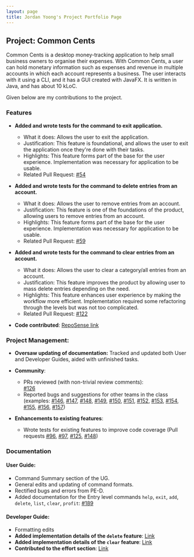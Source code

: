 ```yaml
---
layout: page
title: Jordan Yoong's Project Portfolio Page
---
```


## Project: Common Cents

Common Cents is a desktop money-tracking application to help small business owners to organise their expenses. With Common Cents,
a user can hold monetary information such as expenses and revenue in multiple accounts in which each account represents a business. 
The user interacts with it using a CLI, and it has a GUI created with JavaFX. It is written in Java, and has about 10 kLoC.

Given below are my contributions to the project.

### Features

* **Added and wrote tests for the command to exit application.**
  * What it does: Allows the user to exit the application. 
  * Justification: This feature is foundational, and allows the user to exit the application once they're done with their tasks.
  * Highlights: This feature forms part of the base for the user experience. Implementation was necessary for application
  to be usable.
  * Related Pull Request: [\#54](https://github.com/AY2021S1-CS2103T-T13-4/tp/pull/54)

* **Added and wrote tests for the command to delete entries from an account.**
  * What it does: Allows the user to remove entries from an account. 
  * Justification: This feature is one of the foundations of the product, allowing users to remove entries from an account.
  * Highlights: This feature forms part of the base for the user experience. Implementation was necessary for application
  to be usable.
  * Related Pull Request: [\#59](https://github.com/AY2021S1-CS2103T-T13-4/tp/pull/59)
  
* **Added and wrote tests for the command to clear entries from an account.**
  * What it does: Allows the user to clear a category/all entries from an account. 
  * Justification: This feature improves the product by allowing user to mass delete entries depending on the need.
  * Highlights: This feature enhances user experience by making the workflow more efficient. Implementation required some
  refactoring through the levels but was not too complicated.
  * Related Pull Request: [\#122](https://github.com/AY2021S1-CS2103T-T13-4/tp/pull/122)

* **Code contributed**: [RepoSense link](https://nus-cs2103-ay2021s1.github.io/tp-dashboard/#breakdown=true&search=jordanyoong&sort=groupTitle&sortWithin=title&since=2020-08-14&timeframe=commit&mergegroup=&groupSelect=groupByRepos&checkedFileTypes=docs~functional-code~test-code~other)

### Project Management:

* **Oversaw updating of documentation:** Tracked and updated both User and Developer Guides, aided with unfinished tasks.

* **Community**:
  * PRs reviewed (with non-trivial review comments):  
  [\#126](https://github.com/AY2021S1-CS2103T-T13-4/tp/pull/126)
  * Reported bugs and suggestions for other teams in the class (examples: 
  [\#146](https://github.com/AY2021S1-CS2103T-T09-2/tp/issues/146),
  [\#147](https://github.com/AY2021S1-CS2103T-T09-2/tp/issues/147),
  [\#148](https://github.com/AY2021S1-CS2103T-T09-2/tp/issues/148),
  [\#149](https://github.com/AY2021S1-CS2103T-T09-2/tp/issues/149),
  [\#150](https://github.com/AY2021S1-CS2103T-T09-2/tp/issues/150),
  [\#151](https://github.com/AY2021S1-CS2103T-T09-2/tp/issues/151),
  [\#152](https://github.com/AY2021S1-CS2103T-T09-2/tp/issues/152),
  [\#153](https://github.com/AY2021S1-CS2103T-T09-2/tp/issues/153),
  [\#154](https://github.com/AY2021S1-CS2103T-T09-2/tp/issues/154),
  [\#155](https://github.com/AY2021S1-CS2103T-T09-2/tp/issues/155),
  [\#156](https://github.com/AY2021S1-CS2103T-T09-2/tp/issues/156),
  [\#157](https://github.com/AY2021S1-CS2103T-T09-2/tp/issues/157))
   
* **Enhancements to existing features**:
    * Wrote tests for existing features to improve code coverage (Pull requests
    [\#96](https://github.com/AY2021S1-CS2103T-T13-4/tp/pull/96),
    [\#97](https://github.com/AY2021S1-CS2103T-T13-4/tp/pull/97), 
    [\#125](https://github.com/AY2021S1-CS2103T-T13-4/tp/pull/125),
    [\#148](https://github.com/AY2021S1-CS2103T-T13-4/tp/pull/148)) 
   
### Documentation

#### User Guide:
* Command Summary section of the UG.
* General edits and updating of command formats.
* Rectified bugs and errors from PE-D.
* Added documentation for the Entry level commands `help`, `exit`, `add`, `delete`, `list`, `clear`, `profit`:
[\#189](https://github.com/AY2021S1-CS2103T-T13-4/tp/pull/189/)
  
#### Developer Guide:
* Formatting edits
* **Added implementation details of the `delete` feature**: 
[Link](https://ay2021s1-cs2103t-t13-4.github.io/tp/DeveloperGuide.html#delete-feature)
* **Added implementation details of the `clear` feature**: 
[Link](https://ay2021s1-cs2103t-t13-4.github.io/tp/DeveloperGuide.html#clear-feature)
* **Contributed to the effort section**: 
[Link](https://ay2021s1-cs2103t-t13-4.github.io/tp/DeveloperGuide.html#effort)





